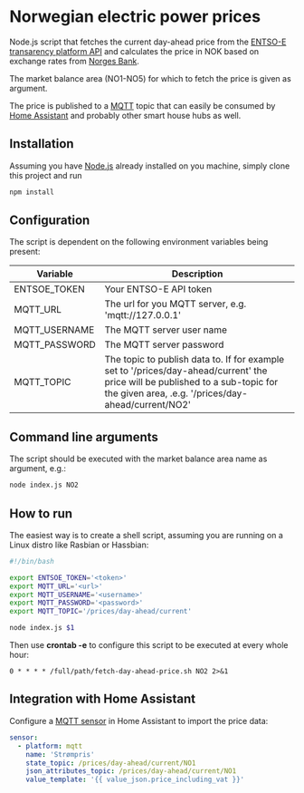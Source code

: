 # Norwegian electric power prices

Node.js script that fetches the current day-ahead price from the [ENTSO-E transarency platform API](https://transparency.entsoe.eu/content/static_content/Static%20content/web%20api/Guide.html)
and calculates the price in NOK based on exchange rates from [Norges Bank](https://www.norges-bank.no/en/Statistics/open-data/available-data/).

The market balance area (NO1-NO5) for which to fetch the price is given as argument.

The price is published to a [MQTT](https://mqtt.org) topic that can easily be consumed by [Home Assistant](https://www.home-assistant.io/) and probably other smart house hubs as well.

## Installation

Assuming you have [Node.js](https://nodejs.org/en/) already installed on you machine, simply clone this
project and run

```sh
npm install
```

## Configuration

The script is dependent on the following environment variables being present:

|Variable|Description|
|---|---|
|ENTSOE_TOKEN|Your ENTSO-E API token|
|MQTT_URL|The url for you MQTT server, e.g. 'mqtt://127.0.0.1'|
|MQTT_USERNAME|The MQTT server user name|
|MQTT_PASSWORD|The MQTT server password|
|MQTT_TOPIC|The topic to publish data to. If for example set to '/prices/day-ahead/current' the price will be published to a sub-topic for the given area, .e.g. '/prices/day-ahead/current/NO2'|

## Command line arguments

The script should be executed with the market balance area name as argument, e.g.:

```sh
node index.js NO2
```

## How to run

The easiest way is to create a shell script, assuming you are running on a Linux distro like Rasbian or Hassbian:

```sh
#!/bin/bash

export ENTSOE_TOKEN='<token>'
export MQTT_URL='<url>'
export MQTT_USERNAME='<username>'
export MQTT_PASSWORD='<password>'
export MQTT_TOPIC='/prices/day-ahead/current'

node index.js $1
```

Then use **crontab -e** to configure this script to be executed at every whole hour:

```
0 * * * * /full/path/fetch-day-ahead-price.sh NO2 2>&1
```

## Integration with Home Assistant

Configure a [MQTT sensor](https://www.home-assistant.io/components/sensor.mqtt/) in 
Home Assistant to import the price data:

```yaml
sensor:
  - platform: mqtt
    name: 'Strømpris'
    state_topic: /prices/day-ahead/current/NO1
    json_attributes_topic: /prices/day-ahead/current/NO1
    value_template: '{{ value_json.price_including_vat }}'
```

